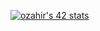 [![ozahir's 42 stats](https://badge.mediaplus.ma/black/ozahir)](https://github.com/oakoudad/badge42)
